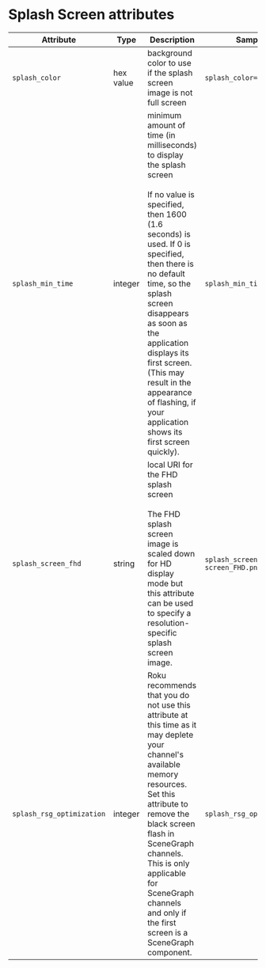 # Splash Screen attributes

<table>
<colgroup>
<col style="width: 20%" />
<col style="width: 20%" />
<col style="width: 20%" />
<col style="width: 20%" />
<col style="width: 20%" />
</colgroup>
<thead>
<tr class="header">
<th>Attribute</th>
<th>Type</th>
<th>Description</th>
<th>Sample manifest entry</th>
<th>Specification</th>
</tr>
</thead>
<tbody>
<tr class="odd">
<td><code>splash_color</code></td>
<td>hex value</td>
<td>background color to use if the splash screen image is not full screen</td>
<td><code>splash_color=#121212</code></td>
<td></td>
</tr>
<tr class="even">
<td><code>splash_min_time</code></td>
<td>integer</td>
<td>minimum amount of time (in milliseconds) to display the splash screen<br />
<br />
If no value is specified, then 1600 (1.6 seconds) is used. If 0 is specified, then there is no default time, so the splash screen disappears as soon as the application displays its first screen. (This may result in the appearance of flashing, if your application shows its first screen quickly).</td>
<td><code>splash_min_time=1500</code></td>
<td></td>
</tr>
<tr class="odd">
<td><code>splash_screen_fhd</code></td>
<td>string</td>
<td>local URI for the FHD splash screen<br />
<br />
The FHD splash screen image is scaled down for HD display mode but this attribute can be used to specify a resolution-specific splash screen image.</td>
<td><code>splash_screen_fhd=pkg:/images/splash-screen_FHD.png</code></td>
<td>1920x1080</td>
</tr>
<tr class="even">
<td><code>splash_rsg_optimization</code></td>
<td>integer</td>
<td>Roku recommends that you do not use this attribute at this time as it may deplete your channel's available memory resources. Set this attribute to remove the black screen flash in SceneGraph channels. This is only applicable for SceneGraph channels and only if the first screen is a SceneGraph component.</td>
<td><code>splash_rsg_optimization=1</code></td>
<td></td>
</tr>
</tbody>
</table>